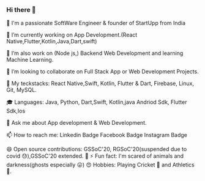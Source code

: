### Hi there 👋
🔭 I'm a passionate SoftWare Engineer & founder of StartUpp from India

🔭 I’m currently working on App Development.(React Native,Flutter,Kotlin,Java,Dart,swift)

🌱 I’m also work on (Node js,) Backend Web Development and  learning  Machine Learning.

👯 I’m looking to collaborate on Full Stack App or Web Development Projects.

🤔 My teckstacks:  React Native,Swift, Kotlin, Flutter & Dart, Firebase, Linux, Git, MySQL.

🎓 Languages:  Java, Python, Dart,Swift, Kotlin,java Andriod Sdk, Flutter Sdk,Ios

💬 Ask me about App development & Web Development.

📫 How to reach me: Linkedin Badge Facebook Badge Instagram Badge

😄 Open source contributions: GSSoC'20, RGSoC'20(suspended due to covid 😓),GSSoC'20 extended.
🎉 
⚡ Fun fact: I'm scared of animals and darkness(ghosts especially 😛)
😍 Hobbies: Playing Cricket 🏏 and Athletics 🏃.
